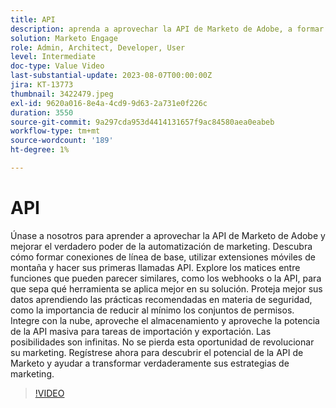 ```yaml
---
title: API
description: aprenda a aprovechar la API de Marketo de Adobe, a formar conexiones de línea de base, a utilizar extensiones móviles de montaña y a hacer sus primeras llamadas a la API. Obtenga información sobre los webhooks y la API para saber qué herramienta se aplica mejor en su solución. Conozca las prácticas recomendadas de seguridad, incluida la minificación de los conjuntos de permisos. Integre con la nube, aproveche el almacenamiento y aproveche la potencia de la API masiva para tareas de importación y exportación.
solution: Marketo Engage
role: Admin, Architect, Developer, User
level: Intermediate
doc-type: Value Video
last-substantial-update: 2023-08-07T00:00:00Z
jira: KT-13773
thumbnail: 3422479.jpeg
exl-id: 9620a016-8e4a-4cd9-9d63-2a731e0f226c
duration: 3550
source-git-commit: 9a297cda953d4414131657f9ac84580aea0eabeb
workflow-type: tm+mt
source-wordcount: '189'
ht-degree: 1%

---
```


# API

Únase a nosotros para aprender a aprovechar la API de Marketo de Adobe y mejorar el verdadero poder de la automatización de marketing. Descubra cómo formar conexiones de línea de base, utilizar extensiones móviles de montaña y hacer sus primeras llamadas API. Explore los matices entre funciones que pueden parecer similares, como los webhooks o la API, para que sepa qué herramienta se aplica mejor en su solución. Proteja mejor sus datos aprendiendo las prácticas recomendadas en materia de seguridad, como la importancia de reducir al mínimo los conjuntos de permisos. Integre con la nube, aproveche el almacenamiento y aproveche la potencia de la API masiva para tareas de importación y exportación. Las posibilidades son infinitas. No se pierda esta oportunidad de revolucionar su marketing. Regístrese ahora para descubrir el potencial de la API de Marketo y ayudar a transformar verdaderamente sus estrategias de marketing.

>[!VIDEO](https://video.tv.adobe.com/v/3422479/?learn=on)
